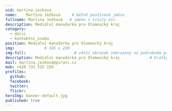 ```yaml
---
uid: martina.jezkova
name:    Martina Ježková     # běžně používané jméno
fullname: Martina Ježková   # jméno s tituly etc.
description: Mediální manažerka pro Olomoucký kraj
category:
  - dalsi
  - kontaktni_osoba
position: Mediální manažerka pro Olomoucký kraj
img:             # 165 x 220
img-full:                     # větší obrázek zobrazený na podrobném profilu
description: Mediální manažerka pro Olomoucký kraj             # kratký popis, max 160 znaků
mail: martina.jezkova@pirati.cz
mob: +420 731 515 159
profiles:
  github:
  facebook: 
  twitter:         
  flickr: 
heroImg: banner-default.jpg
published: true
---
```

